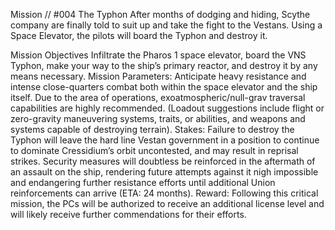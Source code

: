 Mission // #004
The Typhon
After months of dodging and hiding, Scythe company are finally told to suit up and take the fight to the Vestans. Using a Space Elevator, the pilots will board the Typhon and destroy it.

Mission Objectives
Infiltrate the Pharos 1 space elevator, 
board the VNS Typhon, 
make your way to the ship’s primary reactor, and destroy it by any means necessary.
Mission Parameters:
Anticipate heavy resistance and intense close-quarters combat both within the space elevator and the ship itself. Due to the area of operations, exoatmospheric/null-grav traversal capabilities are highly recommended. (Loadout suggestions include flight or zero-gravity maneuvering systems, traits, or abilities, and weapons and systems capable of destroying terrain).
Stakes:
Failure to destroy the Typhon will leave the hard line Vestan government in a position to continue to dominate Cressidium’s orbit uncontested, and may result in reprisal strikes. Security measures will doubtless be reinforced in the aftermath of an assault on the ship, rendering future attempts against it nigh impossible and endangering further resistance efforts until additional Union reinforcements can arrive (ETA: 24 months).
Reward:
Following this critical mission, the PCs will be authorized to receive an additional license level and will likely receive further commendations for their efforts.
